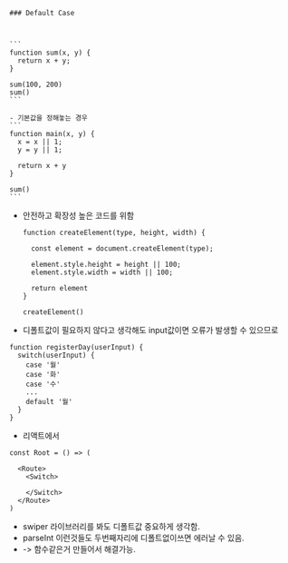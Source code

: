     ### Default Case
    
    
    
    ```
    function sum(x, y) {
      return x + y;
    }
    
    sum(100, 200)
    sum()
    ```
    
    - 기본값을 정해놓는 경우
    ```
    function main(x, y) {
      x = x || 1;
      y = y || 1;
      
      return x + y
    }
    
    sum()
    ```
    
  - 안전하고 확장성 높은 코드를 위함  
    ```
    function createElement(type, height, width) {
    
      const element = document.createElement(type);
      
      element.style.height = height || 100;
      element.style.width = width || 100;
      
      return element
    }
    
    createElement()
    ```
    
- 디폴트값이 필요하지 않다고 생각해도 input값이면 오류가 발생할 수 있으므로

```
function registerDay(userInput) {
  switch(userInput) {
    case '월'
    case '화'
    case '수'
    ...
    default '월'
  }
}
```

- 리액트에서
```
const Root = () => (

  <Route>
    <Switch>
    
    </Switch>
  </Route>
)
```
- swiper 라이브러리를 봐도 디폴트값 중요하게 생각함.
- parseInt 이런것들도 두번째자리에 디폴트없이쓰면 에러날 수 있음.
- -> 함수같은거 만들어서 해결가능.


    
